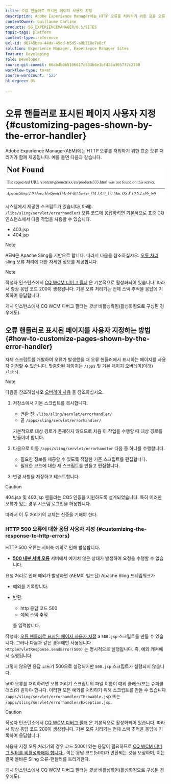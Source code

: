 ```yaml
---
title: 오류 핸들러로 표시된 페이지 사용자 지정
description: Adobe Experience Manager에는 HTTP 오류를 처리하기 위한 표준 오류 핸들러가 포함되어 있습니다.
contentOwner: Guillaume Carlino
products: SG_EXPERIENCEMANAGER/6.5/SITES
topic-tags: platform
content-type: reference
exl-id: d6745baa-44da-45dd-b5d5-a9b218e7e8cf
solution: Experience Manager, Experience Manager Sites
feature: Developing
role: Developer
source-git-commit: 66db4b0b5106617c534b6e1bf428a3057f2c2708
workflow-type: tm+mt
source-wordcount: '525'
ht-degree: 0%

---
```


# 오류 핸들러로 표시된 페이지 사용자 지정{#customizing-pages-shown-by-the-error-handler}

Adobe Experience Manager(AEM)에는 HTTP 오류를 처리하기 위한 표준 오류 처리기가 함께 제공됩니다. 예를 들면 다음과 같습니다.

![chlimage_1-67](assets/chlimage_1-67a.png)

시스템에서 제공한 스크립트가 있습니다( 아래). `/libs/sling/servlet/errorhandler`) 오류 코드에 응답하려면 기본적으로 표준 CQ 인스턴스에서 다음 작업을 사용할 수 있습니다.

* 403.jsp
* 404.jsp

>[!NOTE]
>
>AEM은 Apache Sling을 기반으로 합니다. 따라서 다음을 참조하십시오. [오류 처리](https://sling.apache.org/documentation/the-sling-engine/errorhandling.html) sling 오류 처리에 대한 자세한 정보를 제공합니다.

>[!NOTE]
>
>작성자 인스턴스에서 [CQ WCM 디버그 필터](/help/sites-deploying/osgi-configuration-settings.md) 은 기본적으로 활성화되어 있습니다. 따라서 항상 응답 코드 200이 생성됩니다. 기본 오류 처리기는 전체 스택 추적을 응답에 기록하여 응답합니다.
>
>게시 인스턴스에서 CQ WCM 디버그 필터는 *항상* 비활성화됨(활성화됨으로 구성된 경우에도).

## 오류 핸들러로 표시된 페이지를 사용자 지정하는 방법 {#how-to-customize-pages-shown-by-the-error-handler}

자체 스크립트를 개발하여 오류가 발생했을 때 오류 핸들러에서 표시하는 페이지를 사용자 지정할 수 있습니다. 맞춤화된 페이지는 `/apps` 및 기본 페이지 오버레이(아래) `/libs`).

>[!NOTE]
>
>다음을 참조하십시오 [오버레이 사용](/help/sites-developing/overlays.md) 을 참조하십시오.

1. 저장소에서 기본 스크립트를 복사합니다.

   * 변환 전: `/libs/sling/servlet/errorhandler/`
   * 끝 `/apps/sling/servlet/errorhandler/`

   기본적으로 대상 경로가 존재하지 않으므로 처음 이 작업을 수행할 때 대상 경로를 만들어야 합니다.

1. 다음으로 이동 `/apps/sling/servlet/errorhandler` 다음 중 하나를 수행합니다.

   * 필요한 정보를 제공할 수 있도록 적절한 기존 스크립트를 편집합니다.
   * 필요한 코드에 대한 새 스크립트를 만들고 편집합니다.

1. 변경 사항을 저장하고 테스트합니다.

>[!CAUTION]
>
>404.jsp 및 403.jsp 핸들러는 CQ5 인증을 지원하도록 설계되었습니다. 특히 이러한 오류가 있는 경우 시스템 로그인을 허용합니다.
>
>따라서 이 두 처리기의 교체는 신중을 기해야 한다.

### HTTP 500 오류에 대한 응답 사용자 지정 {#customizing-the-response-to-http-errors}

HTTP 500 오류는 서버측 예외로 인해 발생합니다.

* **[500 내부 서버 오류](https://www.w3.org/Protocols/rfc2616/rfc2616-sec10.html)**
서버에서 예기치 않은 상태가 발생하여 요청을 수행할 수 없습니다.

요청 처리로 인해 예외가 발생하면 (AEM이 빌드된) Apache Sling 프레임워크가

* 예외를 기록합니다.
* 반환:

   * http 응답 코드 500
   * 예외 스택 추적

  를 입력합니다.

작성자: [오류 핸들러로 표시된 페이지 사용자 지정](#how-to-customize-pages-shown-by-the-error-handler) a `500.jsp` 스크립트를 만들 수 있습니다. 그러나 다음과 같은 경우에만 사용됩니다 `HttpServletResponse.sendError(500)` 는 명시적으로 실행됩니다. 즉, 예외 캐쳐에서 실행됩니다.

그렇지 않으면 응답 코드가 500으로 설정되지만 `500.jsp` 스크립트가 실행되지 않습니다.

500 오류를 처리하려면 오류 처리기 스크립트의 파일 이름이 예외 클래스(또는 슈퍼클래스)와 같아야 합니다. 이러한 모든 예외를 처리하기 위해 스크립트를 만들 수 있습니다 `/apps/sling/servlet/errorhandler/Throwable.js`p 또는 `/apps/sling/servlet/errorhandler/Exception.jsp`.

>[!CAUTION]
>
>작성자 인스턴스에서 [CQ WCM 디버그 필터](/help/sites-deploying/osgi-configuration-settings.md) 은 기본적으로 활성화되어 있습니다. 따라서 항상 응답 코드 200이 생성됩니다. 기본 오류 처리기는 전체 스택 추적을 응답에 기록하여 응답합니다.
>
>사용자 지정 오류 처리기의 경우 코드 500이 있는 응답이 필요하므로 [CQ WCM 디버그 필터를 비활성화해야 합니다.](/help/sites-deploying/osgi-configuration-settings.md). 이는 응답 코드(500)가 반환되는 것을 보장하며, 이는 결국 올바른 Sling 오류-핸들러를 트리거한다.
>
>게시 인스턴스에서 CQ WCM 디버그 필터는 *항상* 비활성화됨(활성화됨으로 구성된 경우에도).
